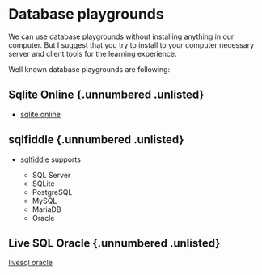 # Database playgrounds

We can use database playgrounds without installing anything in our computer.
But I suggest that you try to install to your computer necessary server and client tools for the learning experience.

Well known database playgrounds are following:

## Sqlite Online  {.unnumbered .unlisted}

- [sqlite online](https://sqliteonline.com/)


## sqlfiddle  {.unnumbered .unlisted}

- [sqlfiddle](https://sqlfiddle.com/) supports

    * SQL Server
    * SQLite
    * PostgreSQL
    * MySQL
    * MariaDB
    * Oracle


## Live SQL Oracle  {.unnumbered .unlisted}

[livesql oracle](https://livesql.oracle.com/)




